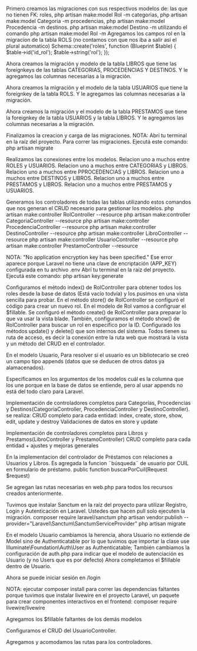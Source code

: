 Primero creamos las migraciones con sus respectivos modelos de:
las que no tienen FK:
roles, php artisan make:model Rol -m
categorias, php artisan make:model Categoria -m
procedencias, php artisan make:model Procedencia -m
destinos. php artisan make:model Destino -m 
utilizando el comando
php artisan make:model Rol -m
Agregamos los campos rol en la migracion de la tabla ROLS (no contamos con que nos iba a salir asi el plural automatico)
Schema::create('roles', function (Blueprint $table) {
    $table->id('id_rol');
    $table->string('rol');
});

Ahora creamos la migración y modelo de la tabla LIBROS que tiene las foreignkeys de las tablas CATEGORIAS, PROCEDENCIAS Y DESTINOS. Y le agregamos las columnas necesarias a la migración.

Ahora creamos la migración y el modelo de la tabla USUARIOS que tiene la foreignkey de la tabla ROLS. Y le agregamos las columnas necesarias a la migración.

Ahora creamos la migración y el modelo de la tabla PRESTAMOS que tiene la foreignkey de la tabla USUARIOS y la tabla LIBROS. Y le agregamos las columnas necesarias a la migración.

Finalizamos la creacion y carga de las migraciones.
NOTA: Abrí tu terminal en la raíz del proyecto.
Para correr las migraciones. Ejecutá este comando:
    php artisan migrate

Realizamos las conexiones entre los modelos.
Relacion uno a muchos entre ROLES y USUARIOS.
Relacion uno a muchos entre CATEGORIAS y LIBROS.
Relacion uno a muchos entre PPROCEDENCIAS y LIBROS.
Relacion uno a muchos entre DESTINOS y LIBROS.
Relacion uno a muchos entre PRESTAMOS y LIBROS.
Relacion uno a muchos entre PRESTAMOS y USUARIOS.

Generamos los controladores de todas las tablas utilizando estos comandos que nos generan el CRUD necesario para gestionar los modelos.
php artisan make:controller RolController --resource
php artisan make:controller CategoriaController --resource
php artisan make:controller ProcedenciaController --resource
php artisan make:controller DestinoController --resource
php artisan make:controller LibroController --resource
php artisan make:controller UsuarioController --resource
php artisan make:controller PrestamoController --resource

NOTA: "No application encryption key has been specified." Ese error aparece porque Laravel no tiene una clave de encriptación (APP_KEY) configurada en tu archivo .env
Abrí tu terminal en la raíz del proyecto.
Ejecutá este comando:
    php artisan key:generate

Configuramos el método index() de RolController para obtener todos los roles desde la base de datos (Está vacío todvía) y los pusimos en una vista sencilla para probar.
En el método store() de RolController se configuró el código para crear un nuevo rol. En el modelo de Rol vamos a configruar el $fillable.
Se configuró el método create() de RolController para preparar lo que va usar la vista blade. 
También, configuramos el método show() de RolController para buscar un rol en específico por la ID.
Configurado los métodos update() y delete() que son internos del sistema.
Todos tienen su ruta de acceso, es decir la conexión entre la ruta web que mostrará la vista y un método del CRUD en el controlador.

En el modelo Usuario, Para resolver si el usuario es un bibliotecario se creó un campo tipo appends (datos que se deducen de otros datos ya alamacenados).

Especificamos en los argumentos de los modelos cuál es la columna que los une porque en la base de datos se entiende, pero al usar appends no está del todo claro para Laravel.

Implementación de controladores completos para Categorías, Procedencias y Destinos(CategoriaController, ProcedenciaController y DestinoController).
se realiza:
CRUD completo para cada entidad: index, create, store, show, edit, update y destroy
Validaciones de datos en store y update

Implementación de controladores completos para Libros y Prestamos(LibroController y PrestamoController)
 CRUD completo para cada entidad + ajustes y mejoras generales

En la implementacion del controlador de Préstamos con relaciones a Usuarios y Libros.
Es agregada la funcion ¨búsqueda¨ de usuario por CUIL en formulario de préstamo.
public function buscarPorCuil(Request $request)


Se agregan las rutas necesarias en web.php para todos los recursos creados anteriormente.


Tuvimos que instalar Sanctum en la raíz del proyecto para utilizar Registro, Login y Autenticación en Laravel.
Ustedes que hacen pull solo ejecuten la migración.
composer require laravel/sanctum
php artisan vendor:publish --provider="Laravel\Sanctum\SanctumServiceProvider"
php artisan migrate

En el modelo Usuario cambiamos la herencia, ahora Usuario no extiende de Model sino de Authenticatable por lo que tuvimos que importar la clase use Illuminate\Foundation\Auth\User as Authenticatable;
También cambiamos la configuración de auth.php para indicar que el modelo de autenciación es Usuario (y no Users que es por defecto)
Ahora completamos el $fillable dentro de Usuario.

Ahora se puede iniciar sesión en /login

NOTA: ejecutar composer install para correr las dependencias faltantes porque tuvimos que instalar livewire en el proyecto Laravel, un paquete para crear componentes interactivos en el frontend:
    composer require livewire/livewire

Agregamos los $fillable faltantes de los demás modelos

Configuramos el CRUD del UsuarioController.

Agregamos y acomodamos las rutas para los controladores.